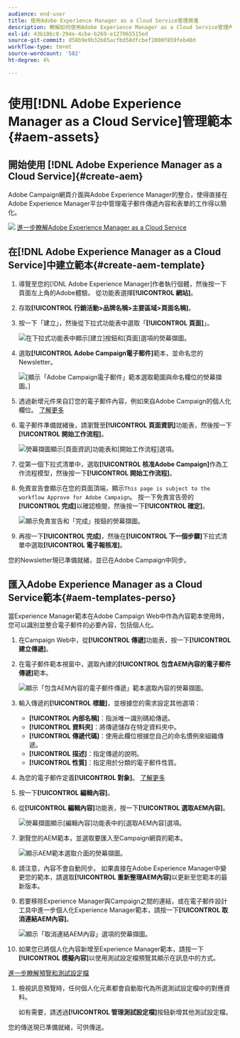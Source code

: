 ```yaml
---
audience: end-user
title: 使用Adobe Experience Manager as a Cloud Service管理資產
description: 瞭解如何使用Adobe Experience Manager as a Cloud Service管理內容
exl-id: 43b186c8-294e-4cbe-b269-e127065515ed
source-git-commit: d58b9e9b32b85acfbd58dfcbef2000f859feb40d
workflow-type: tm+mt
source-wordcount: '582'
ht-degree: 4%

---
```


# 使用[!DNL Adobe Experience Manager as a Cloud Service]管理範本{#aem-assets}

## 開始使用 [!DNL Adobe Experience Manager as a Cloud Service]{#create-aem}

Adobe Campaign網頁介面與Adobe Experience Manager的整合，使得直接在Adobe Experience Manager平台中管理電子郵件傳遞內容和表單的工作得以簡化。

![](assets/do-not-localize/book.png) [進一步瞭解Adobe Experience Manager as a Cloud Service](https://experienceleague.adobe.com/docs/experience-manager-cloud-service/content/sites/authoring/getting-started/quick-start.html?lang=en)

## 在[!DNL Adobe Experience Manager as a Cloud Service]中建立範本{#create-aem-template}

1. 導覽至您的[!DNL Adobe Experience Manager]作者執行個體，然後按一下頁面左上角的Adobe體驗。 從功能表選擇&#x200B;**[!UICONTROL 網站]**。

1. 存取&#x200B;**[!UICONTROL 行銷活動>品牌名稱>主要區域>頁面名稱]**。

1. 按一下「建立&#x200B;**&#x200B;**」，然後從下拉式功能表中選取「**[!UICONTROL 頁面]**」。

   ![在下拉式功能表中顯示[建立]按鈕和[頁面]選項的熒幕擷圖。](assets/aem_1.png)

1. 選取&#x200B;**[!UICONTROL Adobe Campaign電子郵件]**&#x200B;範本，並命名您的Newsletter。

   ![[顯示「Adobe Campaign電子郵件」範本選取範圍與命名欄位的熒幕擷圖。]](assets/aem_2.png)

1. 透過新增元件來自訂您的電子郵件內容，例如來自Adobe Campaign的個人化欄位。 [了解更多](https://experienceleague.adobe.com/docs/experience-manager-65/content/sites/authoring/aem-adobe-campaign/campaign.html?lang=en#editing-email-content)

1. 電子郵件準備就緒後，請瀏覽至&#x200B;**[!UICONTROL 頁面資訊]**&#x200B;功能表，然後按一下&#x200B;**[!UICONTROL 開始工作流程]**。

   ![熒幕擷圖顯示[頁面資訊]功能表和[開始工作流程]選項。](assets/aem_3.png)

1. 從第一個下拉式清單中，選取&#x200B;**[!UICONTROL 核准Adobe Campaign]**&#x200B;作為工作流程模型，然後按一下&#x200B;**[!UICONTROL 開始工作流程]**。

1. 免責宣告會顯示在您的頁面頂端，顯示`This page is subject to the workflow Approve for Adobe Campaign`。 按一下免責宣告旁的&#x200B;**[!UICONTROL 完成]**&#x200B;以確認檢閱，然後按一下&#x200B;**[!UICONTROL 確定]**。

   ![顯示免責宣告和「完成」按鈕的熒幕擷圖。](assets/aem_4.png)

1. 再按一下&#x200B;**[!UICONTROL 完成]**，然後在&#x200B;**[!UICONTROL 下一個步驟]**&#x200B;下拉式清單中選取&#x200B;**[!UICONTROL 電子報核准]**。

您的Newsletter現已準備就緒，並已在Adobe Campaign中同步。

## 匯入Adobe Experience Manager as a Cloud Service範本{#aem-templates-perso}

當Experience Manager範本在Adobe Campaign Web中作為內容範本使用時，您可以識別並整合電子郵件的必要內容，包括個人化。

1. 在Campaign Web中，從&#x200B;**[!UICONTROL 傳遞]**&#x200B;功能表，按一下&#x200B;**[!UICONTROL 建立傳遞]**。

1. 在電子郵件範本視窗中，選取內建的&#x200B;**[!UICONTROL 包含AEM內容的電子郵件傳遞]**&#x200B;範本。

   ![顯示「包含AEM內容的電子郵件傳遞」範本選取內容的熒幕擷圖。](assets/aem_5.png)

1. 輸入傳遞的&#x200B;**[!UICONTROL 標籤]**，並根據您的需求設定其他選項：

   * **[!UICONTROL 內部名稱]**：指派唯一識別碼給傳遞。
   * **[!UICONTROL 資料夾]**：將傳遞儲存在特定資料夾中。
   * **[!UICONTROL 傳遞代碼]**：使用此欄位根據您自己的命名慣例來組織傳遞。
   * **[!UICONTROL 描述]**：指定傳遞的說明。
   * **[!UICONTROL 性質]**：指定用於分類的電子郵件性質。

1. 為您的電子郵件定義&#x200B;**[!UICONTROL 對象]**。 [了解更多](../email/create-email.md#define-audience)

1. 按一下&#x200B;**[!UICONTROL 編輯內容]**。

1. 從&#x200B;**[!UICONTROL 編輯內容]**&#x200B;功能表，按一下&#x200B;**[!UICONTROL 選取AEM內容]**。

   ![熒幕擷圖顯示[編輯內容]功能表中的[選取AEM內容]選項。](assets/aem_6.png)

1. 瀏覽您的AEM範本，並選取要匯入至Campaign網頁的範本。

   ![顯示AEM範本選取介面的熒幕擷圖。](assets/aem_8.png)

1. 請注意，內容不會自動同步。 如果直接在Adobe Experience Manager中變更您的範本，請選取&#x200B;**[!UICONTROL 重新整理AEM內容]**&#x200B;以更新至您範本的最新版本。

1. 若要移除Experience Manager與Campaign之間的連結，或在電子郵件設計工具中進一步個人化Experience Manager範本，請按一下&#x200B;**[!UICONTROL 取消連結AEM內容]**。

   ![顯示「取消連結AEM內容」選項的熒幕擷圖。](assets/aem_9.png)

1. 如果您已將個人化內容新增至Experience Manager範本，請按一下&#x200B;**[!UICONTROL 模擬內容]**&#x200B;以使用測試設定檔預覽其顯示在訊息中的方式。

[進一步瞭解預覽和測試設定檔](../preview-test/preview-content.md)

1. 檢視訊息預覽時，任何個人化元素都會自動取代為所選測試設定檔中的對應資料。

   如有需要，請透過&#x200B;**[!UICONTROL 管理測試設定檔]**&#x200B;按鈕新增其他測試設定檔。

您的傳送現已準備就緒，可供傳送。